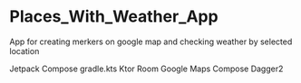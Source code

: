 # Places_With_Weather_App

App for creating merkers on google map and checking weather by selected location

Jetpack Compose
gradle.kts
Ktor
Room
Google Maps Compose
Dagger2
